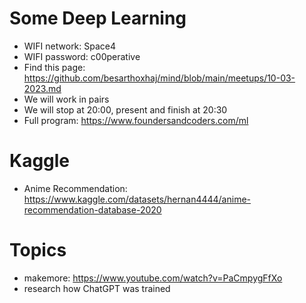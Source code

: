 # Some Deep Learning

- WIFI network: Space4
- WIFI password: c00perative
- Find this page: https://github.com/besarthoxhaj/mind/blob/main/meetups/10-03-2023.md
- We will work in pairs
- We will stop at 20:00, present and finish at 20:30
- Full program: https://www.foundersandcoders.com/ml

# Kaggle

- Anime Recommendation: https://www.kaggle.com/datasets/hernan4444/anime-recommendation-database-2020

# Topics

- makemore: https://www.youtube.com/watch?v=PaCmpygFfXo
- research how ChatGPT was trained 
